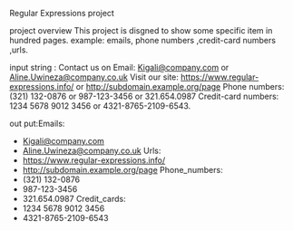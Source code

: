  Regular Expressions project
     
   project overview
This project is disgned to show some specific item in hundred pages.
  example: emails, phone numbers ,credit-card numbers ,urls.

input string : Contact us on Email: Kigali@company.com or Aline.Uwineza@company.co.uk
Visit our site: https://www.regular-expressions.info/ or http://subdomain.example.org/page
Phone numbers: (321) 132-0876 or 987-123-3456 or 321.654.0987
Credit-card numbers: 1234 5678 9012 3456 or 4321-8765-2109-6543.

out put:Emails:
  - Kigali@company.com
  - Aline.Uwineza@company.co.uk
Urls:
  - https://www.regular-expressions.info/
  - http://subdomain.example.org/page
Phone_numbers:
  - (321) 132-0876
  - 987-123-3456
  - 321.654.0987
Credit_cards:
  - 1234 5678 9012 3456
  - 4321-8765-2109-6543

